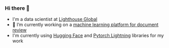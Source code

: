 ### Hi there 👋

- I'm a data scientist at [Lighthouse Global](https://www.lighthouseglobal.com/)
- 🔭 I’m currently working on a [machine learning platform for document review](https://www.businesswire.com/news/home/20210201005774/en/Lighthouse-Launches-New-AI-Enhanced-Ediscovery-and-Document-Review-Technology)
- I'm currently using [Hugging Face](https://github.com/huggingface) and [Pytorch Lightning](https://github.com/Lightning-AI/lightning) libraries for my work
